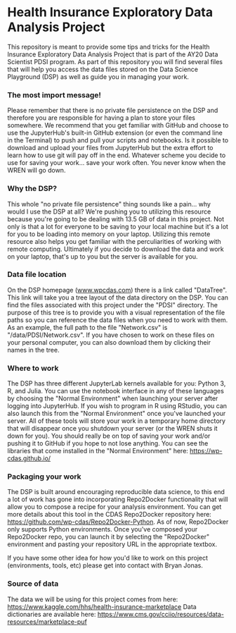 # Health Insurance Exploratory Data Analysis Project

This repository is meant to provide some tips and tricks for the Health Insurance Exploratory Data Analysis Project that is part of the AY20 Data Scientist PDSI program.  As part of this repository you will find several files that will help you access the data files stored on the Data Science Playground (DSP) as well as guide you in managing your work.

### The most import message! 
Please remember that there is no private file persistence on the DSP and therefore you are responsible for having a plan to store your files somewhere.  We recommend that you get familiar with GitHub and choose to use the JupyterHub's built-in GitHub extension (or even the command line in the Terminal) to push and pull your scripts and notebooks.  Is it possible to download and upload your files from JupyterHub but the extra effort to learn how to use git will pay off in the end.  Whatever scheme you decide to use for saving your work... save your work often.  You never know when the WREN will go down.

### Why the DSP?
This whole "no private file persistence" thing sounds like a pain... why would I use the DSP at all?  We're pushing you to utilizing this resource because you're going to be dealing with 13.5 GB of data in this project.  Not only is that a lot for everyone to be saving to your local machine but it's a lot for you to be loading into memory on your laptop.  Utilizing this remote resource also helps you get familiar with the perculiarities of working with remote computing.  Ultimately if you decide to download the data and work on your laptop, that's up to you but the server is available for you.

### Data file location
On the DSP homepage (www.wpcdas.com) there is a link called "DataTree".  This link will take you a tree layout of the data directory on the DSP.  You can find the files associated with this project under the "PDSI" directory.  The purpose of this tree is to provide you with a visual representation of the file paths so you can reference the data files when you need to work with them. As an example, the full path to the file "Network.csv" is "/data/PDSI/Network.csv".  If you have chosen to work on these files on your personal computer, you can also download them by clicking their names in the tree.

### Where to work
The DSP has three different JupyterLab kernels available for you: Python 3, R, and Julia.  You can use the notebook interface in any of these languages by choosing the "Normal Environment" when launching your server after logging into JupyterHub.  If you wish to program in R using RStudio, you can also launch this from the "Normal Environment" once you've launched your server.  All of these tools will store your work in a temporary home directory that will disappear once you shutdown your server (or the WREN shuts it down for you).  You should really be on top of saving your work and/or pushing it to GitHub if you hope to not lose anything.  You can see the libraries that come installed in the "Normal Environment" here: https://wp-cdas.github.io/

### Packaging your work
The DSP is built around encouraging reproducible data science, to this end a lot of work has gone into incorporating Repo2Docker functionality that will allow you to compose a recipe for your analysis environment.  You can get more details about this tool in the CDAS Repo2Docker repository here: https://github.com/wp-cdas/Repo2Docker-Python. As of now, Repo2Docker only supports Python environments.  Once you've composed your Repo2Docker repo, you can launch it by selecting the "Repo2Docker" environment and pasting your repository URL in the appropriate textbox.

If you have some other idea for how you'd like to work on this project (environments, tools, etc) please get into contact with Bryan Jonas.

### Source of data
The data we will be using for this project comes from here: https://www.kaggle.com/hhs/health-insurance-marketplace
Data dictionaries are available here: https://www.cms.gov/cciio/resources/data-resources/marketplace-puf

